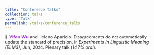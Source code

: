 ```yaml
---
title: "Conference Talks"
collection: talks
type: "Talk"
permalink: /talks/conference_talks
---
```


:microphone: **<span style="color: #9932CC;">Yifan Wu</span>** and Helena Aparicio. Disagreements do not automatically update the standard of precision, in *Experiments in Linguistic Meaning (ELM3)*, Jun, 2024. Plenary talk (*14.7% oral*). <br>
